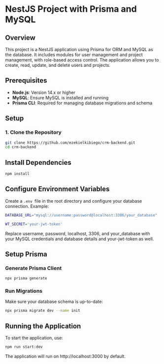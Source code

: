 # NestJS Project with Prisma and MySQL

## Overview

This project is a NestJS application using Prisma for ORM and MySQL as the database. It includes modules for user management and project management, with role-based access control. The application allows you to create, read, update, and delete users and projects.

## Prerequisites

- **Node.js**: Version 14.x or higher
- **MySQL**: Ensure MySQL is installed and running
- **Prisma CLI**: Required for managing database migrations and schema

## Setup

### 1. Clone the Repository

```bash
git clone https://github.com/ezekielkibiego/crm-backend.git
cd crm-backend
```
## Install Dependencies

```bash
npm install
```

## Configure Environment Variables

Create a `.env `file in the root directory and configure your database connection. Example:

```bash
DATABASE_URL="mysql://username:password@localhost:3306/your_database"

WT_SECRET='your-jwt-token'
```
Replace username, password, localhost, 3306, and your_database with your MySQL credentials and database details and your-jwt-token as well. 

## Setup Prisma

### Generate Prisma Client

```bash
npx prisma generate
```
### Run Migrations
Make sure your database schema is up-to-date:

```bash 
npx prisma migrate dev --name init
```
##  Running the Application
To start the application, use:

```bash
npm run start:dev
```
The application will run on http://localhost:3000 by default.

